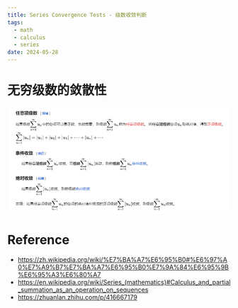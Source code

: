 ```yaml
---
title: Series Convergence Tests - 级数收敛判断
tags:
  - math
  - calculus
  - series
date: 2024-05-28
---
```

# 无穷级数的敛散性

![](math/calculus/series/attachments/Pasted%20image%2020240528113553.png)

# Reference

* https://zh.wikipedia.org/wiki/%E7%BA%A7%E6%95%B0#%E6%97%A0%E7%A9%B7%E7%BA%A7%E6%95%B0%E7%9A%84%E6%95%9B%E6%95%A3%E6%80%A7
* https://en.wikipedia.org/wiki/Series_(mathematics)#Calculus_and_partial_summation_as_an_operation_on_sequences
* https://zhuanlan.zhihu.com/p/416667179